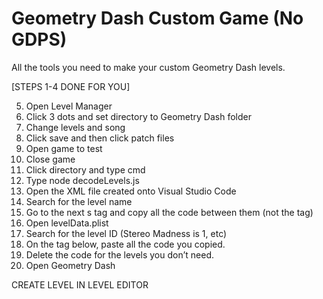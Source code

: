 # Geometry Dash Custom Game (No GDPS)
All the tools you need to make your custom Geometry Dash levels.

[STEPS 1-4 DONE FOR YOU]

5. Open Level Manager
6. Click 3 dots and set directory to Geometry Dash folder
7. Change levels and song
8. Click save and then click patch files
9. Open game to test
10. Close game
11. Click directory and type cmd
12. Type node decodeLevels.js
13. Open the XML file created onto Visual Studio Code
14. Search for the level name
15. Go to the next s tag and copy all the code between them (not the tag)
16. Open levelData.plist
17. Search for the level ID (Stereo Madness is 1, etc)
18. On the tag below, paste all the code you copied.
19. Delete the code for the levels you don’t need.
20. Open Geometry Dash



CREATE LEVEL IN LEVEL EDITOR
